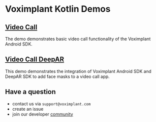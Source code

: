 # Voximplant Kotlin Demos

## [Video Call](videocall)
The demo demonstrates basic video call functionality of the Voximplant Android SDK.

## [Video Call DeepAR](videocall-deepar)
This demo demonstrates the integration of Voximplant Android SDK and DeepAR SDK to add face masks to a video call app.

## Have a question
- contact us via `support@voximplant.com`
- create an issue
- join our developer [community](https://discord.gg/sfCbT5u)